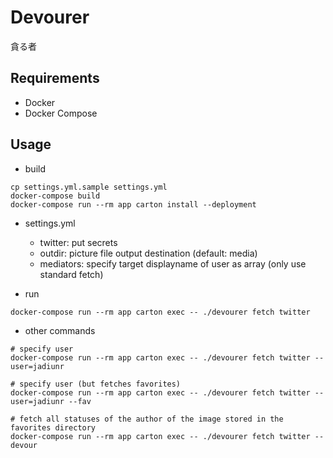# Devourer

貪る者

## Requirements

- Docker
- Docker Compose

## Usage

- build

```
cp settings.yml.sample settings.yml
docker-compose build
docker-compose run --rm app carton install --deployment
```

- settings.yml
    - twitter: put secrets
    - outdir: picture file output destination (default: media)
    - mediators: specify target displayname of user as array (only use standard fetch)

- run

```
docker-compose run --rm app carton exec -- ./devourer fetch twitter
```

- other commands

```
# specify user
docker-compose run --rm app carton exec -- ./devourer fetch twitter --user=jadiunr

# specify user (but fetches favorites)
docker-compose run --rm app carton exec -- ./devourer fetch twitter --user=jadiunr --fav

# fetch all statuses of the author of the image stored in the favorites directory
docker-compose run --rm app carton exec -- ./devourer fetch twitter --devour
```

